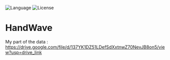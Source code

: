 ![Language](https://img.shields.io/badge/Language-Python%20-blue.svg)
![License](https://img.shields.io/badge/license-Apache_2.0-orange.svg)

# HandWave

My part of the data : https://drive.google.com/file/d/137YK1DZ51LDefSdXxtnwZ70NevJB8on5/view?usp=drive_link
